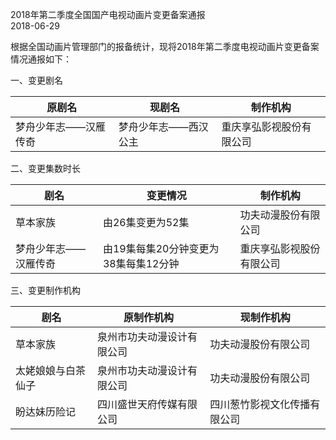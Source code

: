 2018年第二季度全国国产电视动画片变更备案通报  
2018-06-29    

根据全国动画片管理部门的报备统计，现将2018年第二季度电视动画片变更备案情况通报如下：

一、变更剧名

原剧名 | 现剧名 | 制作机构
----|-----|----- 
梦舟少年志——汉雁传奇 | 梦舟少年志——西汉公主 | 重庆享弘影视股份有限公司

 

二、变更集数时长

剧名 | 变更情况 | 制作机构
---|------|----- 
草本家族 | 由26集变更为52集 | 功夫动漫股份有限公司 
梦舟少年志——汉雁传奇 | 由19集每集20分钟变更为38集每集12分钟 | 重庆享弘影视股份有限公司

 

三、变更制作机构

剧名 | 原制作机构 | 现制作机构
---|-------|------ 
草本家族 | 泉州市功夫动漫设计有限公司 | 功夫动漫股份有限公司 
太姥娘娘与白茶仙子 | 泉州市功夫动漫设计有限公司 | 功夫动漫股份有限公司 
盼达妹历险记 | 四川盛世天府传媒有限公司 | 四川葱竹影视文化传播有限公司
